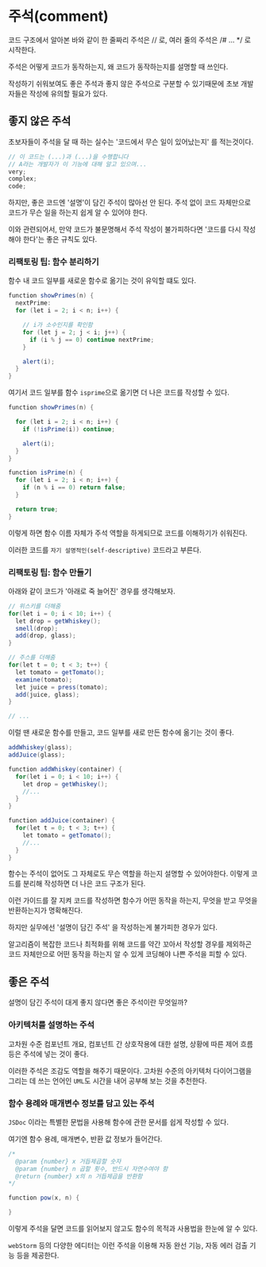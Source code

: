 # 주석(comment)

코드 구조에서 알아본 바와 같이 한 줄짜리 주석은 // 로, 여러 줄의 주석은 /# ... */ 로 시작한다. 

주석은 어떻게 코드가 동작하는지, 왜 코드가 동작하는지를 설명할 때 쓰인다.

작성하기 쉬워보여도 좋은 주석과 좋지 않은 주석으로 구분할 수 있기때문에 초보 개발자들은 작성에 유의할 필요가 있다.

## 좋지 않은 주석

초보자들이 주석을 달 때 하는 실수는 '코드에서 무슨 일이 있어났는지' 를 적는것이다.

```java
// 이 코드는 (...)과 (...)을 수행합니다
// A라는 개발자가 이 기능에 대해 알고 있으며...
very;
complex;
code;
```

하지만, 좋은 코드엔 '설명'이 담긴 주석이 많아선 안 된다. 주석 없이 코드 자체만으로 코드가 무슨 일을 하는지 쉽게 알 수 있어야 한다.

이와 관련되어서, 만약 코드가 불문명해서 주석 작성이 불가피하다면 '코드를 다시 작성해야 한다'는 좋은 규칙도 있다.

### 리팩토링 팁: 함수 분리하기

함수 내 코드 일부를 새로운 함수로 옮기는 것이 유익할 떄도 있다.

```java
function showPrimes(n) {
  nextPrime:
  for (let i = 2; i < n; i++) {

    // i가 소수인지를 확인함
    for (let j = 2; j < i; j++) {
      if (i % j == 0) continue nextPrime;
    }

    alert(i);
  }
}
```

여기서 코드 일부를 함수 `isprime`으로 옮기면 더 나은 코드를 작성할 수 있다.

```java
function showPrimes(n) {

  for (let i = 2; i < n; i++) {
    if (!isPrime(i)) continue;

    alert(i);
  }
}

function isPrime(n) {
  for (let i = 2; i < n; i++) {
    if (n % i == 0) return false;
  }

  return true;
}
```

이렇게 하면 함수 이름 자체가 주석 역할을 하게되므로 코드를 이해하기가 쉬워진다. 

이러한 코드를 `자기 설명적인(self-descriptive)` 코드라고 부른다.

### 리팩토링 팁: 함수 만들기

아래와 같이 코드가 '아래로 죽 늘어진' 경우를 생각해보자.

```java
// 위스키를 더해줌
for(let i = 0; i < 10; i++) {
  let drop = getWhiskey();
  smell(drop);
  add(drop, glass);
}

// 주스를 더해줌
for(let t = 0; t < 3; t++) {
  let tomato = getTomato();
  examine(tomato);
  let juice = press(tomato);
  add(juice, glass);
}

// ...
```

이럴 땐 새로운 함수를 만들고, 코드 일부를 새로 만든 함수에 옮기는 것이 좋다. 

```java
addWhiskey(glass);
addJuice(glass);

function addWhiskey(container) {
  for(let i = 0; i < 10; i++) {
    let drop = getWhiskey();
    //...
  }
}

function addJuice(container) {
  for(let t = 0; t < 3; t++) {
    let tomato = getTomato();
    //...
  }
}
```

함수는 주석이 없어도 그 자체로도 무슨 역할을 하는지 설명할 수 있어야한다. 이렇게 코드를 분리해 작성하면 더 나은 코드 구조가 된다.

이런 가이드를 잘 지켜 코드를 작성하면 함수가 어떤 동작을 하는지, 무엇을 받고 무엇을 반환하는지가 명확해진다.

하지만 실무에선 '설명이 담긴 주석' 을 작성하는게 불가피한 경우가 있다.

알고리즘이 복잡한 코드나 최적화를 위해 코드를 약간 꼬아서 작성할 경우를 제외하곤 코드 자체만으로 어떤 동작을 하는지 알 수 있게 코딩해야 나쁜 주석을 피할 수 있다.

## 좋은 주석

설명이 담긴 주석이 대게 좋지 않다면 좋은 주석이란 무엇일까?

### 아키텍처를 설명하는 주석

고차원 수준 컴포넌트 개요, 컴포넌트 간 상호작용에 대한 설명, 상황에 따른 제어 흐름 등은 주석에 넣는 것이 좋다.

이러한 주석은 조감도 역할을 해주기 때문이다. 고차원 수준의 아키텍처 다이어그램을 그리는 데 쓰는 언어인 `UML`도 시간을 내어 공부해 보는 것을 추천한다.

### 함수 용례와 매개변수 정보를 담고 있는 주석

`JSDoc` 이라는 특별한 문법을 사용해 함수에 관한 문서를 쉽게 작성할 수 있다. 

여기엔 함수 용례, 매개변수, 반환 값 정보가 들어간다.

```java
/*
  @param {number} x 거듭제곱할 숫자
  @param {number} n 곱할 횟수, 반드시 자연수여야 함
  @return {number} x의 n 거듭제곱을 반환함
*/

function pow(x, n) {

}
```

이렇게 주석을 달면 코드를 읽어보지 않고도 함수의 목적과 사용법을 한눈에 알 수 있다.

`webStorm` 등의 다양한 에디터는 이런 주석을 이용해 자동 완선 기능, 자동 에러 검출 기능 등을 제공한다.



